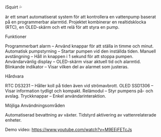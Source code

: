 iSquirt 💦 

är ett smart automatiserat system för att kontrollera en vattenpump baserat på en programmerbar alarmtid. 
Projektet kombinerar en realtidsklocka (RTC), en OLED-skärm och ett relä för att styra en pump.

  Funktioner

Programmerbart alarm – Använd knappar för att ställa in timme och minut.
Automatisk pumpstyrning – Startar pumpen vid den inställda tiden.
Manuell avstängning – Håll in knappen i 1 sekund för att stoppa pumpen.
Användarvänlig display – OLED-skärm visar aktuell tid och alarmtid.
Blinkande indikator – Visar vilken del av alarmet som justeras.

  Hårdvara

RTC DS3231 – Håller koll på tiden även vid strömavbrott.
OLED SSD1306 – Visar information tydligt och kompakt.
Relämodul – Styr pumpens på- och avslag.
Tryckknappar – Enkel användarinteraktion.

  Möjliga Användningsområden

Automatiserad bevattning av växter.
Tidstyrd aktivering av vattenrelaterade enheter.

Demo video: https://www.youtube.com/watch?v=M9EEjFETcJs
